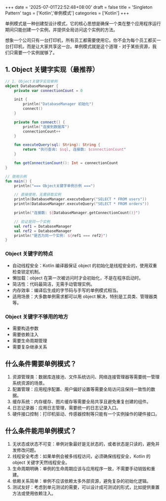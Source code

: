 +++
date = '2025-07-01T22:52:48+08:00'
draft = false
title = 'Singleton Pattern'
tags = ['Kotlin','单例模式']
categories = ['Kotlin']
+++

单例模式是一种创建型设计模式，它的核心思想是确保一个类在整个应用程序运行期间只能创建一个实例，并提供全局访问这个实例的方法。

想象一个公司只有一台打印机，所有员工都需要使用它。你不会为每个员工都买一台打印机，而是让大家共享这一台。单例模式就是这个道理 - 对于某些资源，我们只需要一个实例就够了。

## 1. Object 关键字实现（最推荐）

```kotlin
// 1. Object关键字实现单例
object DatabaseManager {
    private var connectionCount = 0

    init {
        println("DatabaseManager 初始化")
        connect()
    }

    private fun connect() {
        println("连接到数据库")
        connectionCount++
    }

    fun executeQuery(sql: String): String {
        return "执行查询: $sql, 连接数: $connectionCount"
    }

    fun getConnectionCount(): Int = connectionCount
}

// 使用示例
fun main() {
    println("=== Object关键字单例示例 ===")

    // 直接使用，无需获取实例
    println(DatabaseManager.executeQuery("SELECT * FROM users"))
    println(DatabaseManager.executeQuery("SELECT * FROM orders"))

    println("连接数: ${DatabaseManager.getConnectionCount()}")

    // 验证是同一个实例
    val ref1 = DatabaseManager
    val ref2 = DatabaseManager
    println("是否为同一个实例: ${ref1 === ref2}")
}
```

### Object 关键字的特点

- 自动线程安全：Kotlin 编译器保证 object 的初始化是线程安全的，使用双重检查锁定机制。
- 懒加载：object 在第一次被访问时才会初始化，不是在程序启动时。
- 简洁性：代码最简洁，无需手动管理实例。
- 内存效率：编译后生成的字节码与手写的单例模式相当。
- 适用场景：大多数单例需求都可以用 object 解决，特别是工具类、管理器类等。

### Object 关键字不够用的地方

- 需要构造参数
- 需要依赖注入
- 需要生命周期管理
- 需要复杂继承关系

## 什么条件需要单例模式？

1. 资源管理类：数据库连接池、文件系统访问、网络连接管理器等需要统一管理系统资源的场景。
2. 配置管理：应用程序配置、用户偏好设置等需要全局访问且保持一致性的数据。
3. 缓存系统：内存缓存、图片缓存等需要全局共享且避免重复创建的组件。
4. 日志记录器：应用日志管理，需要统一的日志记录入口。
5. 硬件接口控制：打印机驱动、传感器控制等只能有一个实例操作的硬件接口。

## 什么条件能用单例模式？

1. 无状态或状态不可变：单例对象最好是无状态的，或者状态是只读的，避免并发修改问题。
2. 线程安全考虑：如果单例会被多线程访问，必须确保线程安全，Kotlin 的 object 关键字天然线程安全。
3. 生命周期明确：单例的生命周期应该与应用程序一致，不需要手动销毁和重建。
4. 依赖关系简单：单例不应该依赖太多外部资源，避免复杂的初始化逻辑。
5. 测试友好：考虑到单元测试的需要，可以设计成可测试的形式，比如提供重置方法或使用依赖注入。
